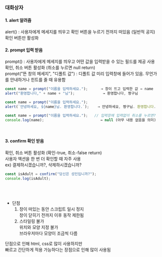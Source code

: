 ### 대화상자

#### 1. alert 알려줌   
alert() : 사용자에게 메세지를 띄우고 확인 버튼을 누르기 전까지 떠있음 (일반적 공지)   
          확인 버튼만 활성화
<br>

#### 2. prompt 입력 받음   
prompt() : 사용자에게 메세지를 띄우고 어떤 값을 입력받을 수 있는 필드를 제공 사용   
           확인, 취소 버튼 활성화 (취소를 누르면 null return)   
prompt("뜬 창의 메세지", "디폴트 값") : 디폴트 값 미리 입력창에 들어가 있음. 무언가를 안내하거나 힌트를 줄 때 유용함   
``` Javascript
const name = prompt("이름을 입력하세요.");      → 창이 뜨고 입력한 값 = name
alert("환영합니다," + name + "님");             → 환영합니다, 짱구님

const name = prompt("이름을 입력하세요.");
alert(`안녕하세요, ${name}님. 환영합니다.`);    → 안녕하세요, 짱구님. 환영합니다.

const name = prompt("이름을 입력하세요.");   // 입력창에 입력없이 취소를 누르면?
console.log(name);                          → null (아무 내용 없음을 의미)
```
<br>

#### 3. confirm 확인 받음   
확인, 취소 버튼 활성화 (확인-true, 취소-false return)   
사용자 액션을 한 번 더 확인할 때 자주 사용   
  ex) 결제하시겠습니까?, 삭제하시겠습니까?
``` Javascript
const isAdult = confirm("당신은 성인입니까?");
console.log(isAdult);
```
<br><br>


- 단점   
  1. 창이 떠있는 동안 스크립트 일시 정지   
     창이 닫히기 전까지 이후 동작 제한됨   
  2. 스타일링 불가   
     위치와 모양 지정 불가   
     브라우저마다 모양이 조금씩 다름   


단점으로 인해 html, css로 많이 사용하지만   
빠르고 간단하게 적용 가능하다는 장점으로 인해 많이 사용됨
